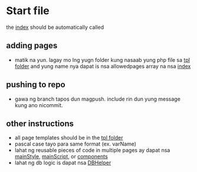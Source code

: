 # Start file

the [index](./index.php) should be automatically called

## adding pages
- matik na yun. lagay mo lng yugn folder kung nasaab yung php file sa [tpl folder](tpl/) and yung name nya dapat is nsa allowedpages array na nsa [index](./index.php)

## pushing to repo
- gawa ng branch tapos dun magpush. include rin dun yung message kung ano nicommit.

## other instructions

- all page templates should be in the [tpl folder](tpl/)
- pascal case tayo para same format (ex. varName)
- lahat ng reusable pieces of code in multiple pages ay dapat nsa [mainStyle](./mainStyle.css), [mainScript](./mainScript.js), or [components](components/)
- lahat ng db logic is dapat nsa [DBHelper](./DBHelper.php)

